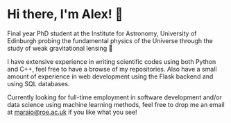 # Hi there, I'm Alex! 👋

Final year PhD student at the Institute for Astronomy, University of Edinburgh
probing the fundamental physics of the Universe through the study of weak
gravitational lensing 🔭

I have extensive experience in writing scientific codes using both Python and
C++, feel free to have a browse of my repositories. Also have a small amount of
experience in web development using the Flask backend and using SQL databases. 

Currently looking for full-time employment in software development and/or data science
using machine learning methods, feel free to drop me an email at maraio@roe.ac.uk
if you like what you see!
